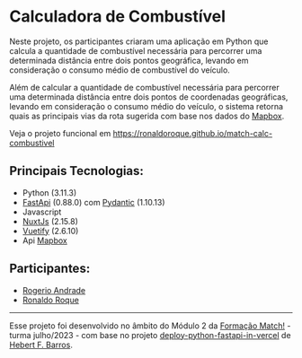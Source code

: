 # Calculadora de Combustível

Neste projeto, os participantes criaram uma aplicação em Python que calcula a quantidade de combustível necessária para 
percorrer uma determinada distância entre dois pontos geográfica, levando em consideração o consumo médio de combustível
do veículo.

Além de calcular a quantidade de combustível necessária para percorrer uma determinada distância entre dois pontos de 
coordenadas geográficas, levando em consideração o consumo médio do veículo, o sistema retorna quais as principais vias 
da rota sugerida com base nos dados do [Mapbox](https://www.mapbox.com).

Veja o projeto funcional em https://ronaldoroque.github.io/match-calc-combustivel

## Principais Tecnologias:
- Python (3.11.3)
- [FastApi](https://fastapi.tiangolo.com/) (0.88.0) com [Pydantic](https://pydantic.dev/) (1.10.13)
- Javascript
- [NuxtJs](https://v2.nuxt.com/) (2.15.8)
- [Vuetify](https://v2.vuetifyjs.com/) (2.6.10)
- Api [Mapbox](https://www.mapbox.com)

## Participantes:
- [Rogerio Andrade](https://github.com/rogpessoa)
- [Ronaldo Roque](https://github.com/ronaldoroque)


_____

Esse projeto foi desenvolvido no âmbito do Módulo 2 da [Formação Match!](https://match.mastertech.com.br) - turma julho/2023 - com 
base no projeto [deploy-python-fastapi-in-vercel](https://github.com/hebertcisco/deploy-python-fastapi-in-vercel) 
de [Hebert F. Barros](https://github.com/hebertcisco).
